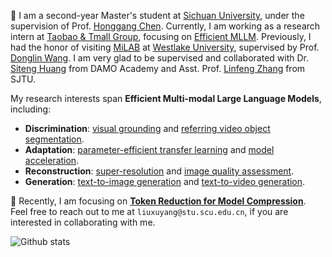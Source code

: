 🌈 I am a second-year Master's student at [Sichuan University](https://en.scu.edu.cn/), under the supervision of Prof. [Honggang Chen](https://sites.google.com/view/honggangchen/). Currently, I am working as a research intern at [Taobao & Tmall Group](https://talent.taotian.com/), focusing on [Efficient MLLM](https://github.com/lijiannuist/Efficient-Multimodal-LLMs-Survey). <!--Previously, I had the honor of visiting the [VIP Lab](https://zhengfenglab.com/) at [SUSTech](https://www.sustech.edu.cn/en/), supervised by Prof. [Feng Zheng](https://faculty.sustech.edu.cn/?tagid=fengzheng&go=1&iscss=1&snapid=1&lang=en).--> Previously, I had the honor of visiting [MiLAB](https://milab.westlake.edu.cn/) at [Westlake University](https://www.westlake.edu.cn/), supervised by Prof. [Donglin Wang](https://en.westlake.edu.cn/faculty/donglin-wang.html). I am very glad to be supervised and collaborated with Dr. [Siteng Huang](https://kyonhuang.top/) from DAMO Academy and Asst. Prof. [Linfeng Zhang](http://www.zhanglinfeng.tech/) from SJTU.

My research interests span **Efficient Multi-modal Large Language Models**, including:

* **Discrimination**: [visual grounding](https://github.com/TheShadow29/awesome-grounding) and [referring video object segmentation](https://github.com/gaomingqi/Awesome-Video-Object-Segmentation).
* **Adaptation**: [parameter-efficient transfer learning](https://github.com/synbol/Awesome-Parameter-Efficient-Transfer-Learning) and [model acceleration](https://github.com/MingSun-Tse/Efficient-Deep-Learning).  
* **Reconstruction**: [super-resolution](https://github.com/ChaofWang/Awesome-Super-Resolution) and [image quality assessment](https://github.com/chaofengc/Awesome-Image-Quality-Assessment).
* **Generation**: [text-to-image generation](https://github.com/AlonzoLeeeooo/awesome-text-to-image-studies) and [text-to-video generation](https://github.com/soraw-ai/Awesome-Text-to-Video-Generation).

📢 Recently, I am focusing on **[Token Reduction for Model Compression](https://github.com/xuyang-liu16/Awesome-Token-Reduction-for-Model-Compression)**. Feel free to reach out to me at `liuxuyang@stu.scu.edu.cn`, if you are interested in collaborating with me.

  
![Github stats](https://github-readme-stats.vercel.app/api?username=xuyang-liu16&theme=vue-dark&show_icons=true&count_private=true&layout=compact)

